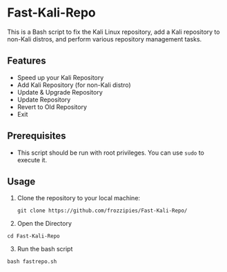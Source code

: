 # Fast-Kali-Repo

This is a Bash script to fix the Kali Linux repository, add a Kali repository to non-Kali distros, and perform various repository management tasks.

## Features

- Speed up your Kali Repository
- Add Kali Repository (for non-Kali distro)
- Update & Upgrade Repository
- Update Repository
- Revert to Old Repository
- Exit

## Prerequisites

- This script should be run with root privileges. You can use `sudo` to execute it.

## Usage

1. Clone the repository to your local machine:

   ```git clone https://github.com/frozzipies/Fast-Kali-Repo/```

2. Open the Directory

  ```cd Fast-Kali-Repo```

3. Run the bash script

  ```bash fastrepo.sh```
